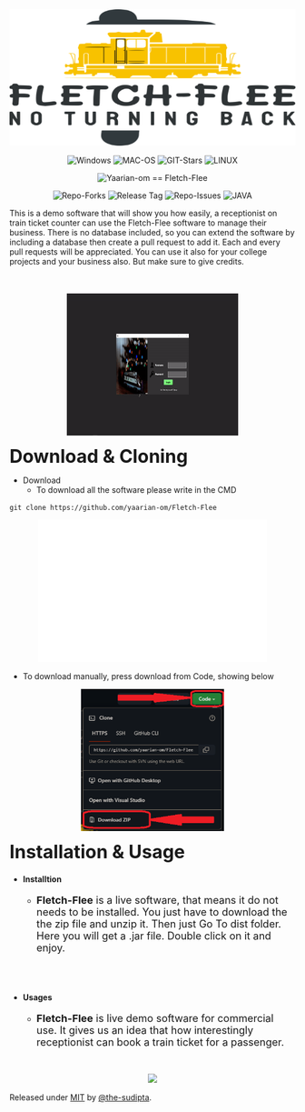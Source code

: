  <img src="https://raw.githubusercontent.com/yaarian-om/SERVER/4fb4a7805f1aeb0dced3a5a0548905b94740c916/1010110010/FLETCH_FLEE/FLETCH_FLEE.svg" alt="FLETCH-FLEE" width="100%" height="240"/>

 <p align="center">
    <img src="https://img.shields.io/badge/Windows-0078D6?style=for-the-badge&logo=windows&logoColor=white&color=3D3C42"alt="Windows"/> <img src="https://img.shields.io/badge/mac%20os-000000?style=for-the-badge&logo=apple&logoColor=white" alt="MAC-OS">
    <img src="https://img.shields.io/github/stars/yaarian-om/Fletch-Flee?style=social" alt="GIT-Stars">
    <img src="https://img.shields.io/badge/Linux-0D597F?style=for-the-badge&logo=alpine-linux&logoColor=white&color=000000" alt="LINUX">
</p>

 <p align="center">
    <img src="https://img.shields.io/static/v1?label=yaarian-om&message=Fletch-Flee&color=yellow&logo=github&style=for-the-badge" alt="Yaarian-om == Fletch-Flee">
 </p>

 <p align="center">
    <img src="https://img.shields.io/github/forks/yaarian-om/Fletch-Flee?style=social" alt="Repo-Forks"/>
    <img src="https://img.shields.io/github/tag/yaarian-om/Fletch-Flee?include_prereleases=&sort=semver&color=AC4425&style=for-the-badge"alt="Release Tag"/>
    <img src="https://img.shields.io/github/issues/yaarian-om/Fletch-Flee" alt="Repo-Issues"/>
    <img src="https://img.shields.io/badge/Java-ED8B00?style=for-the-badge&logo=java&logoColor=white&color=003366" alt="JAVA"/>
</p>
This is a demo software that will show you how easily, a receptionist on train ticket counter can use the Fletch-Flee software to manage their business. There is no database included, so you can extend the software by including a database then create a pull request to add it. Each and every pull requests will be appreciated. You can use it also for your college projects and your business also. But make sure to give credits. 


 <p align="center">
    <br/><br/>
    <img src="https://raw.githubusercontent.com/yaarian-om/SERVER/main/1010110010/FLETCH_FLEE/Fletch_Flee_How_To_Use.gif" alt="How To Use" width="60%" height="250"/>
 </p>

<p>
    <font size="+3">
        <b>Download & Cloning</b> <br/>
    </font>
</p>

- Download
   - To download all the software please write in the CMD

```dotnetcli
git clone https://github.com/yaarian-om/Fletch-Flee
```
<p align="center">
    <img src="https://raw.githubusercontent.com/yaarian-om/SERVER/ddb40db50ccc0ad62b4cef3d19c4c0a7518e711b/1010110010/FLETCH_FLEE/Fletch_Flee_Cloning.svg" alt="Fletch-Flee Clone" width="80%" height="250" alt="Clone Result"/>
</p>

  -  To download manually, press download from Code, showing below
<p align="center">
    <img src="https://raw.githubusercontent.com/yaarian-om/SERVER/main/1010110010/FLETCH_FLEE/Fletch-Flee%20download.png" alt="Fletch-Flee Manual Download" width="50%" height="250"/>
</p>


<p>
    <font size="+3">
        <b>Installation & Usage</b> <br/>
    </font>
</p>

- #### Installtion
    - <p > <font size="+1"><b>Fletch-Flee</b> is a live software, that means it do not needs to be installed. You just have to download the the zip file and unzip it. Then just Go To dist folder. Here you will get a .jar file. Double click on it and enjoy.
            </font>  
    </p> <br/>
    <br/>
- #### Usages
    - <p > <font size="+1"><b>Fletch-Flee</b> is live demo software for commercial use. It gives us an idea that how interestingly receptionist can book a train ticket for a passenger.
            </font>  
    </p> <br/>







<p align="center"><img src="https://img.shields.io/badge/License-MIT-black"/></p>

Released under [MIT](/LICENSE) by [@the-sudipta](https://github.com/the-sudipta).




